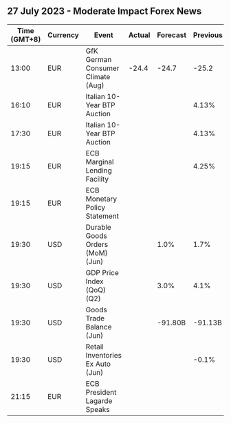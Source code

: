 ## 27 July 2023 - Moderate Impact Forex News

| Time (GMT+8) | Currency | Event | Actual | Forecast | Previous |
|------|----------|-------|--------|----------|----------|
| 13:00 | EUR | GfK German Consumer Climate (Aug) | -24.4 | -24.7 | -25.2 |
| 16:10 | EUR | Italian 10-Year BTP Auction |  |  | 4.13% |
| 17:30 | EUR | Italian 10-Year BTP Auction |  |  | 4.13% |
| 19:15 | EUR | ECB Marginal Lending Facility |  |  | 4.25% |
| 19:15 | EUR | ECB Monetary Policy Statement |  |  |  |
| 19:30 | USD | Durable Goods Orders (MoM) (Jun) |  | 1.0% | 1.7% |
| 19:30 | USD | GDP Price Index (QoQ) (Q2) |  | 3.0% | 4.1% |
| 19:30 | USD | Goods Trade Balance (Jun) |  | -91.80B | -91.13B |
| 19:30 | USD | Retail Inventories Ex Auto (Jun) |  |  | -0.1% |
| 21:15 | EUR | ECB President Lagarde Speaks |  |  |  |
